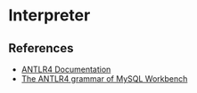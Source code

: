 # Interpreter

## References

- [ANTLR4 Documentation](https://github.com/antlr/antlr4/blob/master/doc/interpreters.md)
- [The ANTLR4 grammar of MySQL Workbench](https://github.com/mysql/mysql-workbench/tree/8.0/library/parsers/grammars)
